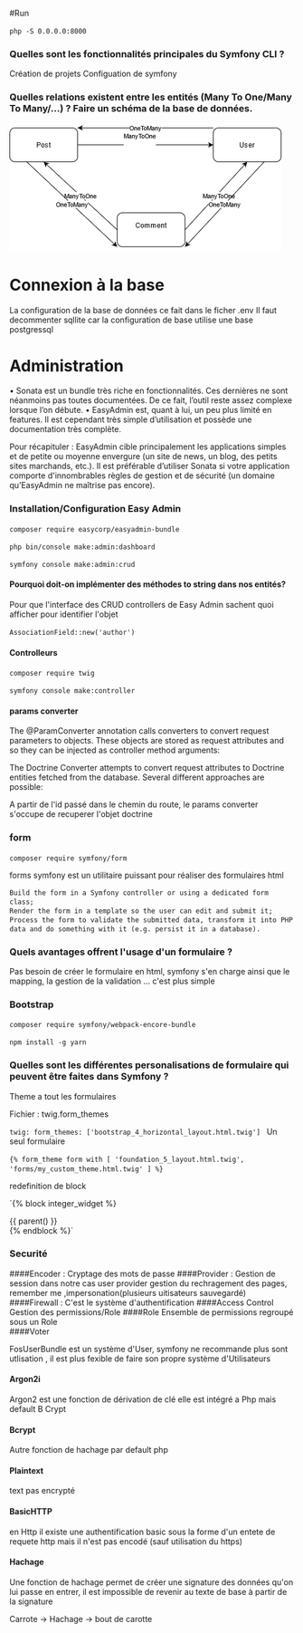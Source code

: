 
#Run 

`php -S 0.0.0.0:8000`

### Quelles sont les fonctionnalités principales du Symfony CLI ?

Création de projets 
Configuation de symfony
### Quelles relations existent entre les entités (Many To One/Many To Many/...) ? Faire un schéma de la base de données.
![schema](Schema.png "Schema de la base")
# Connexion à la base #

La configuration de la base de données ce fait dans le ficher .env
Il faut decommenter sqllite car la configuration de base utilise une base postgressql

# Administration 
•	Sonata est un bundle très riche en fonctionnalités. Ces dernières ne sont néanmoins pas toutes documentées. De ce fait, l’outil reste assez complexe lorsque l’on débute.
•	EasyAdmin est, quant à lui, un peu plus limité en features. Il est cependant très simple d’utilisation et possède une documentation très complète.

Pour récapituler : EasyAdmin cible principalement les applications simples et de petite ou moyenne envergure (un site de news, un blog, des petits sites marchands, etc.).
Il est préférable d’utiliser Sonata si votre application comporte d'innombrables règles de gestion et de sécurité (un domaine qu’EasyAdmin ne maîtrise pas encore).

### Installation/Configuration Easy Admin

`composer require easycorp/easyadmin-bundle`

`php bin/console make:admin:dashboard`

`symfony console make:admin:crud`

#### Pourquoi doit-on implémenter des méthodes to string dans nos entités? 

Pour que l'interface des CRUD controllers de Easy Admin sachent quoi afficher pour identifier l'objet

`AssociationField::new('author')`


#### Controlleurs

`composer require twig`

`symfony console make:controller`

#### params converter

The @ParamConverter annotation calls converters to convert request parameters to objects. These objects are stored as request attributes and so they can be injected as controller method arguments:

The Doctrine Converter attempts to convert request attributes to Doctrine entities fetched from the database. Several different approaches are possible:


A partir de l'id passé dans le chemin du route, le params converter s'occupe de recuperer l'objet doctrine


### form 

`composer require symfony/form`

forms symfony est un utilitaire puissant pour réaliser des formulaires html 


    Build the form in a Symfony controller or using a dedicated form class;
    Render the form in a template so the user can edit and submit it;
    Process the form to validate the submitted data, transform it into PHP data and do something with it (e.g. persist it in a database).


### Quels avantages offrent l'usage d'un formulaire ? 

Pas besoin de créer le formulaire en html, symfony s'en charge ainsi que le mapping, la gestion de la validation ... c'est plus simple 

### Bootstrap

`composer require symfony/webpack-encore-bundle`

`npm install -g yarn`

### Quelles sont les différentes personalisations de formulaire qui peuvent être faites dans Symfony ? 


Theme a tout les formulaires 

Fichier : twig.form_themes

`twig:
form_themes: ['bootstrap_4_horizontal_layout.html.twig']
`
Un seul formulaire 

`{% form_theme form with [
'foundation_5_layout.html.twig',
'forms/my_custom_theme.html.twig'
] %}`

redefinition de block 

`{% block integer_widget %}
<div class="some-custom-class">
{{ parent() }}
</div>
{% endblock %}`

### Securité 

####Encoder :
 Cryptage des mots de passe 
####Provider :
Gestion de session 
dans notre cas user provider gestion du rechragement des pages, remember me ,impersonation(plusieurs uitisateurs sauvegardé)
####Firewall : 
C'est le système d'authentification 
####Access Control
Gestion des permissions/Role
####Role
Ensemble de permissions regroupé sous un Role  
####Voter

FosUserBundle est un système d'User, symfony ne recommande plus sont utlisation , il est plus fexible de faire son propre système d'Utilisateurs

#### Argon2i
Argon2 est une fonction de dérivation de clé 
elle est intégré a Php mais default B Crypt
#### Bcrypt
Autre fonction de hachage 
par default php
#### Plaintext
text pas encrypté
#### BasicHTTP
en Http il existe une authentification basic sous la forme d'un entete de requete http mais il n'est pas encodé (sauf utilisation du https)

#### Hachage 
Une fonction de hachage permet de créer une signature des données qu'on lui passe en entrer, il est impossible de revenir au texte de base à partir de la signature 

Carrote -> Hachage -> bout de carotte 
